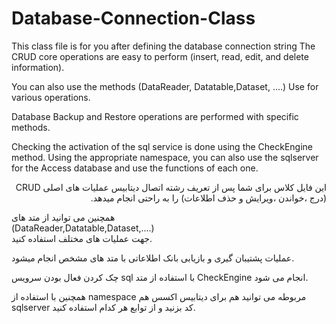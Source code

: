 # Database-Connection-Class
This class file is for you after defining the database connection string
The CRUD core operations are easy to perform (insert, read, edit, and delete information).

You can also use the methods
(DataReader, Datatable,Dataset, ....)
Use for various operations.

Database Backup and Restore operations are performed with specific methods.

Checking the activation of the sql service is done using the CheckEngine method.
Using the appropriate namespace, you can also use the sqlserver for the Access database and use the functions of each one.

<p dir="rtl">
این فایل کلاس برای شما پس از تعریف رشته اتصال دیتابیس
عملیات های اصلی CRUD (درج ،خواندن ،ویرایش و حذف اطلاعات) را به  راحتی انجام میدهد.

همچنین می توانید از متد های
<br>
(DataReader,Datatable,Dataset,....)
<br>
جهت عملیات های مختلف استفاده کنید.

عملیات پشتیبان گیری و بازیابی بانک اطلاعاتی با متد های مشخص انجام میشود.

چک کردن فعال بودن سرویس sql با استفاده از متد CheckEngine انجام می شود.

همچنین با استفاده از namespace مربوطه می توانید هم برای دیتابیس اکسس هم sqlserver کد بزنید و از توابع هر کدام استفاده کنید.
</p>

